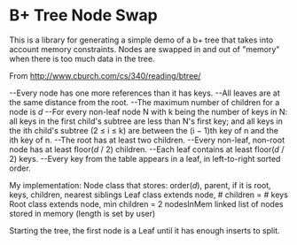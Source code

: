# B+ Tree Node Swap

This is a library for generating a simple demo of a b+ tree that takes into account memory constraints.  Nodes are swapped in and out of "memory" when there is too much data in the tree.

From http://www.cburch.com/cs/340/reading/btree/

--Every node has one more references than it has keys.
--All leaves are at the same distance from the root.
--The maximum number of children for a node is _d_
--For every non-leaf node N with k being the number of keys in N: all keys
in the first child's subtree are less than N's first key; and all keys
in the ith child's subtree (2 ≤ i ≤ k) are between the (i − 1)th key of
n and the ith key of n.
--The root has at least two children.
--Every non-leaf, non-root node has at least floor(_d_ / 2) children.
--Each leaf contains at least floor(_d_ / 2) keys.
--Every key from the table appears in a leaf, in left-to-right sorted order.

My implementation:
Node class that stores: order(_d_), parent, if it is root, keys, children, nearest siblings
Leaf class extends node, # children = # keys
Root class extends node, min children = 2
nodesInMem linked list of nodes stored in memory (length is set by user)

Starting the tree, the first node is a Leaf until it has enough inserts to split.
